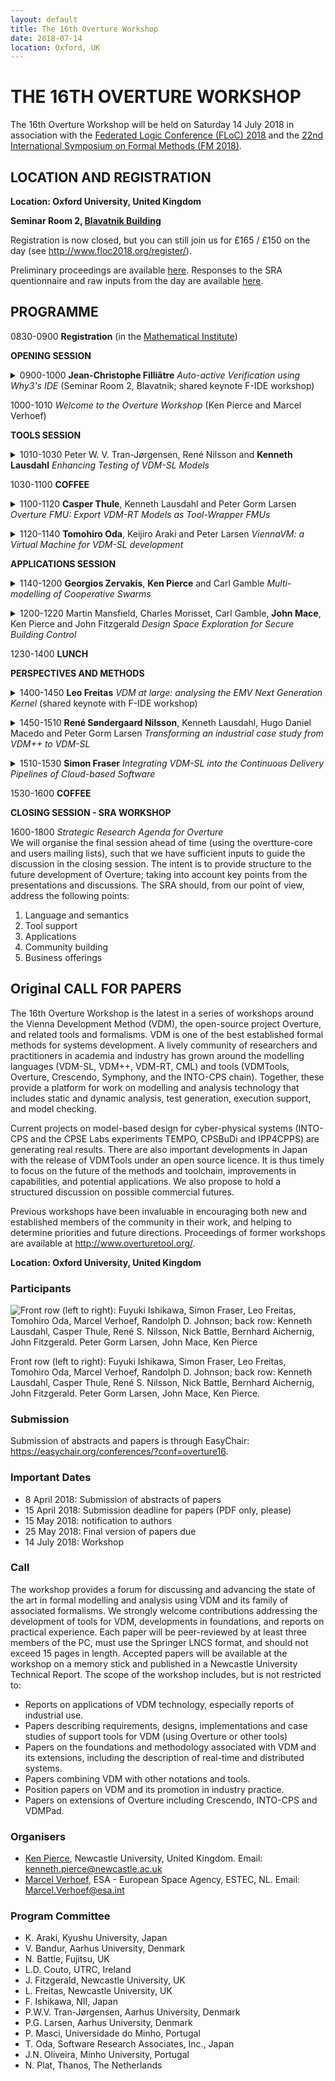 ```yaml
---
layout: default
title: The 16th Overture Workshop
date: 2018-07-14
location: Oxford, UK
---
```

# THE 16TH OVERTURE WORKSHOP

The 16th Overture Workshop will be held on Saturday 14 July 2018 in association with the [Federated Logic Conference (FLoC) 2018](http://www.floc2018.org/) and the [22nd International Symposium on Formal Methods (FM 2018)](http://www.fmeurope.org/?p=613).

## LOCATION AND REGISTRATION

**Location: Oxford University, United Kingdom**

**Seminar Room 2, [Blavatnik Building](http://www.floc2018.org/speaker/blavatnik/)**

Registration is now closed, but you can still join us for £165 / £150 on the day (see <http://www.floc2018.org/register/>).

Preliminary proceedings are available [here](16/floc_overture16_proceedings_collated.pdf). Responses to the SRA quentionnaire and raw inputs from the day are available [here](16/questionaire_responses_16072018.pdf).

## PROGRAMME

<ul style="list-style-type: none; padding: 0; margin: 0">
  <li style="list-style-type:none">
    <p>0830-0900	<strong>Registration</strong> (in the <a href="http://wordpress.floc2018.org/speaker/maths/">Mathematical Institute</a>)</p>
    <p><strong>OPENING SESSION</strong></p>
  </li>
  <li style="list-style-type:none">
    <p><details><summary>0900-1000 <strong>Jean-Christophe Filliâtre</strong>
    <i>Auto-active Verification using Why3's IDE</i> (Seminar Room 2, Blavatnik; shared keynote F-IDE workshop)</summary>
    Why3 is a platform for deductive program verification. It features a
    rich language for specification and programming, called WhyML, and 
    relies on external theorem provers, both automated and interactive, 
    to discharge verification conditions. Why3 comes with a dedicated 
    IDE where users edit source files and build proofs interactively 
    using a blend of logical transformations and calls to external 
    theorem provers.  In this talk, I will illustrate the typical 
    workflow of program verification using Why3's IDE, focusing on the 
    key features of WhyML, auto-active verification, and proof 
    maintenance.
    </details></p>
  </li>
  <li style="list-style-type:none">
    <p>1000-1010 <em>Welcome to the Overture Workshop</em> (Ken Pierce and Marcel Verhoef)</p>
    <p><strong>TOOLS SESSION</strong></p>
  </li>
  <li style="list-style-type:none">
    <p><details><summary>1010-1030 Peter W. V. Tran-Jørgensen, René Nilsson and <strong>Kenneth Lausdahl</strong>
    <em>Enhancing Testing of VDM-SL Models</em></a></summary>
    <a href="16/Enhancing%20Testing%20of%20VDM-SL%20Models.pdf">[Slides]</a> 
    We find that testing of VDM-SL models is currently a tedious and
    error-prone task due to lack of tool support for conveniently
    defining tests, executing tests automatically, and validating test
    results. In VDM++, test-driven development is supported by the
    VDMUnit framework, which offers many of the features one would
    expect from a modern testing framework. However, since VDMUnit
    relies on object-orientation and exception handling, this framework
    does not work for testing VDM-SL models. In this paper, we discuss
    the challenges of testing VDM-SL models, and propose a library
    extension of Overture/VDMUnit that improves this situation. We
    demonstrate usage of this library extension, and show how it also
    enables one to reuse tests to validate code-generated VDM-SL models.
    </details></p>    
  </li>
  <li style="list-style-type:none">
    <p>1030-1100 <strong>COFFEE</strong></p>
  </li>
  <li style="list-style-type:none">
    <p><details><summary>1100-1120 <strong>Casper Thule</strong>, Kenneth Lausdahl and Peter Gorm Larsen
    <em>Overture FMU: Export VDM-RT Models as Tool-Wrapper FMUs</em></summary>
    The Functional Mock-up Interface is a standard for co-simulation, 
    which both defines and describes a set of C interfaces that a 
    simulation unit, a Functional Mock-up Unit (FMU), must adhere to in
    order to participate in such a co-simulation. To avoid the effort of
    implementing the low level details of the C interface when 
    developing an FMU, one can use the Overture tool and the language 
    VDM-RT. VDM-RT is a VDM dialect used for modelling real-time and 
    potentially distributed systems. By using the Overture extension, 
    called Overture FMU, the VDM-RT dialect can be used to develop FMUs.
    This raises the abstraction level of the implementation language and
    avoids implementation details of the FMI-interface thereby 
    supporting rapid prototyping of FMUs. Furthermore, it enables 
    precise time detection of changes in outputs, as every expression 
    and statement in VDM-RT is associated with a ``timing cost''. The 
    Overture FMU has been used in several industrial case studies, and 
    this paper describes how the Overture tool-wrapper FMU engages in a
    co-simulation in terms of architecture, synchronisation and 
    execution. Furthermore, a small example is presented.
    </details>    
    </p> 
  </li>
  <li style="list-style-type:none">
    <p><details><summary>1120-1140 <strong>Tomohiro Oda</strong>, Keijiro Araki and Peter Larsen
    <em>ViennaVM: a Virtual Machine for VDM-SL development</em></summary>
    The executable subset of VDM allows code generators to automatically
    produce program code. A lot of research have been conducted on 
    automated code generators. Virtual machines are common platforms of 
    executing program code. Those virtual machines demand rigorous 
    implementation and in return give portability among different 
    operating systems and CPUs. This paper introduces a virtual machine 
    called ViennaVM which is formally defined in VDM-SL and still under 
    development. The objective of ViennaVM is to serve as a target 
    platform of code generators from VDM specifications.
    </details></p>      
    <p><strong>APPLICATIONS SESSION</strong></p>
  </li>
  <li style="list-style-type:none">
    <p><details><summary>1140-1200 <strong>Georgios Zervakis</strong>, <strong>Ken Pierce</strong> and Carl Gamble
    <em>Multi-modelling of Cooperative Swarms</em></summary>
    A major challenge in multi-modelling and co-simulation of 
    cyber-physical systems (CPSs) using distributed control, such as 
    swarms of autonomous Unmanned Aerial Vehicles (UAVs), is the need to
    model distributed controller-hardware pairs where communication 
    between controllers using complex types is required. Co-simulation 
    standards such as the Functional Mock-up Interface (FMI) only 
    supports simple scalar types. This makes the protocol easy to adopt 
    for new tools, but is limiting where a richer form of data exchange
    is required, such as distributed controllers. This paper applies 
    previous work on adding an explicit network VDM model, called an 
    ether, to a multi-model by deploying it to a more complex
    multi-model, specifically  swarm of UAVs.
    </details></p>
  </li>
  <li style="list-style-type:none">
    <p><details><summary>1200-1220 Martin Mansfield, Charles Morisset, Carl Gamble, <strong>John Mace</strong>, Ken Pierce and John Fitzgerald 
    <em>Design Space Exploration for Secure Building Control</em></summary>
    By automation of their critical systems, modern buildings are 
    becoming increasingly intelligent, but also increasingly vulnerable 
    to both cyber and physical attacks. We propose that multi-models can
    be used not only to assess the security weaknesses of smart 
    buildings, but also to optimise their control to be resilient to 
    malicious use. The proposed approach makes use of the INTO-CPS 
    toolchain to model both building systems and the behaviour of
    adversaries, and utilises design space exploration to analyse the 
    impact of security on usability. By separation of standard control 
    and security monitoring, the approach is suitable for both the 
    design of new controllers and the improvement of legacy systems. A 
    case study of a fan coil unit demonstrates how a controller can be 
    augmented to be more secure, and how the trade-off between security 
    and usability can be explored to find an optimal design. We propose 
    that the suggested use of multi-models can aid building managers and
    security engineers to build systems which are both secure and user 
    friendly.
    </details></p>
    </li>
  <li style="list-style-type:none">
    <p>1230-1400 <strong>LUNCH</strong></p>
    <p><strong>PERSPECTIVES AND METHODS</strong></p>
  </li>
  <li style="list-style-type:none">
    <p><details><summary>1400-1450 <strong>Leo Freitas</strong>
    <em>VDM at large: analysing the EMV Next Generation Kernel</em> (shared keynote with F-IDE workshop)</summary>
    The EMV consortium protocols facilitate worldwide interoperability 
    of secure electronic payments. In this paper, we describe our 
    experience in using VDM to model EMV 2nd Generation Kernel.
    </details></p>   
  </li>
  <li style="list-style-type:none">
    <p><details><summary>1450-1510 <strong>René Søndergaard Nilsson</strong>, Kenneth Lausdahl, Hugo Daniel Macedo and Peter Gorm Larsen
    <em>Transforming an industrial case study from VDM++ to VDM-SL</em></summary>
    Normally transitions between different VDM dialects go from VDM-SL 
    towards VDM++ or VDM-RT. In this paper we would like to demonstrate 
    that it actually can make sense to move in the opposite direction.
    We present a case study where a requirement change late in the 
    project deemed the need for distribution and concurrency aspects 
    unnecessary. Consequently, the developed VDM-RT model was 
    transformed to VDM++ and later to VDM-SL. The advantage of this 
    transformation is to reduce complexity and prepare the model for a 
    combined commercial and research setting.
    </details></p>       
  </li>
  <li style="list-style-type:none">
    <p><details><summary>1510-1530 <strong>Simon Fraser</strong> 
    <em>Integrating VDM-SL into the Continuous Delivery Pipelines of Cloud-based Software</em></summary>
    The cloud is quickly becoming the principle means by which software 
    is delivered into the hands of users. This has not only changed the 
    shipping mechanism, but the whole process by which software is 
    developed. The application of lean manufacturing principles to 
    software engineering, and the growth of continuous integration and 
    delivery, have contributed to the end-to-end automation of the 
    development lifecycle. Gone are the days of quarterly releases of 
    monolithic systems; the cloud-based, software as a service is formed
    of hundred or even thousands of microservices with new versions 
    available to the end user on a daily basis. If formal methods are to
    be relevant in the world of cloud computing, we must be able to 
    apply the same principles; enabling easy componentization of 
    specifications and the integration of the processes around those 
    specifications into the fully mechanized process. In this paper we 
    present tools that enable VDM-SL specifications to be constructed, 
    tested and documented in the same way as their implementation 
    through the use of a VDM Gradle plugin. By taking advantage of 
    existing binary repository systems we will show that known 
    dependency resolution instruments can be used to facilitate the 
    breakdown of specifications and enable the easy re-use of 
    foundational components. We also suggest that the deployment of 
    those components to central repositories could reduce the learning 
    curve of formal methods and concentrate efforts on the innovative.
    Furthermore, we propose a number of additional tools and 
    integrations that we believe could increase the use of VDM-SL in the
    development of cloud software.
    </details></p>     
  </li>
  <li style="list-style-type:none">
    <p>1530-1600  <strong>COFFEE</strong></p>
    <p><strong>CLOSING SESSION - SRA WORKSHOP</strong></p>
  </li>
  <li style="list-style-type:none">
    <p>1600-1800 <em>Strategic Research Agenda for Overture</em><br/>
    We will organise the final session ahead of time (using the 
    overtture-core and users mailing lists), such that we have 
    sufficient inputs to guide the discussion in the closing session. 
    The intent is to provide structure to the future development of 
    Overture; taking into account key points from the presentations and 
    discussions. The SRA should, from our point of view, address the 
    following points:
    <ol type="1">
      <li>Language and semantics</li>
      <li>Tool support</li>
      <li>Applications</li>
      <li>Community building</li>
      <li>Business offerings</li>      
    </ol>
    </p>
  </li>
</ul>

## Original CALL FOR PAPERS



The  16th Overture Workshop is the latest in a
series of workshops around the Vienna Development Method (VDM), the open-source project
Overture, and related tools and formalisms. VDM is one of the best established formal methods for systems development. A lively community of researchers and practitioners in academia and industry has grown around the modelling languages (VDM-SL, VDM++, VDM-RT, CML) and tools (VDMTools, Overture, Crescendo, Symphony, and the INTO-CPS chain). Together, these provide a platform for work on modelling and analysis technology that includes static and dynamic analysis, test generation, execution support, and model checking. 

Current projects on model-based design for cyber-physical systems (INTO-CPS and the CPSE Labs experiments TEMPO, CPSBuDi and IPP4CPPS) are generating real results. There are also important developments in Japan with the release of VDMTools under an
open source licence. It is thus timely to focus on the future of the methods and toolchain, improvements in capabilities, and potential applications. We also propose to hold a structured discussion on possible commercial futures. 

Previous workshops have been invaluable in encouraging both new and established members of the community in their work, and helping to determine priorities and future directions. Proceedings of former workshops are available at http://www.overturetool.org/.

**Location: Oxford University, United Kingdom**

### Participants

![Front row (left to right): Fuyuki Ishikawa, Simon Fraser, Leo Freitas, Tomohiro Oda, Marcel Verhoef, Randolph D. Johnson; 
  back row: Kenneth Lausdahl, Casper Thule, René S. Nilsson, Nick Battle, Bernhard Aichernig, John Fitzgerald. Peter Gorm Larsen, 
  John Mace, Ken Pierce](15/26.jpg)

Front row (left to right): Fuyuki Ishikawa, Simon Fraser, Leo Freitas, Tomohiro Oda, Marcel Verhoef, Randolph D. Johnson; 
  back row: Kenneth Lausdahl, Casper Thule, René S. Nilsson, Nick Battle, Bernhard Aichernig, John Fitzgerald. Peter Gorm Larsen, 
  John Mace, Ken Pierce.

### Submission

Submission of abstracts and papers is through EasyChair: https://easychair.org/conferences/?conf=overture16.

### Important Dates

* 8 April 2018: Submission of abstracts of papers  
* 15 April 2018: Submission deadline for papers (PDF only, please)
* 15 May 2018: notification to authors
* 25 May 2018: Final version of papers due
* 14 July 2018: Workshop

### Call

The workshop provides a forum for discussing and advancing the state of the art in formal modelling and analysis using VDM and its family of associated formalisms. We strongly
welcome contributions addressing the development of tools for VDM, developments in foundations, and reports on practical experience. Each paper will be peer-reviewed by at least three members of the PC, must use the Springer LNCS format, and should not exceed 15 pages in length. Accepted papers will be available at the workshop on a memory stick and published in a Newcastle University Technical Report. The scope of the workshop includes, but is not restricted to: 

* Reports on applications of VDM technology, especially reports of industrial use.
* Papers describing requirements, designs, implementations and case studies of support
tools for VDM (using Overture or other tools)
* Papers on the foundations and methodology associated with VDM and its extensions,
including the description of real-time and distributed systems.
* Papers combining VDM with other notations and tools.
* Position papers on VDM and its promotion in industry practice.
* Papers on extensions of Overture including Crescendo, INTO-CPS and VDMPad.

### Organisers

* [Ken Pierce](http://www.ncl.ac.uk/computing/people/profile/kennethpierce.html#background), Newcastle University, United Kingdom. 
  Email: <kenneth.pierce@newcastle.ac.uk>
* [Marcel Verhoef](http://www.marcelverhoef.nl/), ESA - European Space Agency, ESTEC, NL. 
  Email: <Marcel.Verhoef@esa.int>

### Program Committee

* K. Araki, Kyushu University, Japan
* V. Bandur, Aarhus University, Denmark
* N. Battle, Fujitsu, UK
* L.D. Couto, UTRC, Ireland
* J. Fitzgerald, Newcastle University, UK
* L. Freitas, Newcastle University, UK
* F. Ishikawa, NII, Japan
* P.W.V. Tran-Jørgensen, Aarhus University, Denmark
* P.G. Larsen, Aarhus University, Denmark 
* P. Masci, Universidade do Minho, Portugal
* T. Oda, Software Research Associates, Inc., Japan
* J.N. Oliveira, Minho University, Portugal
* N. Plat, Thanos, The Netherlands 

